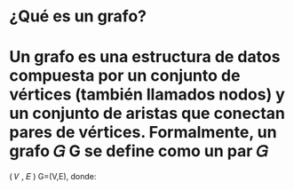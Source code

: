 # ¿Qué es un grafo?
Un grafo es una estructura de datos compuesta por un conjunto de vértices (también llamados nodos) y un conjunto de aristas que conectan pares de vértices. Formalmente, un grafo 
𝐺
G se define como un par 
𝐺
=
(
𝑉
,
𝐸
)
G=(V,E), donde:
